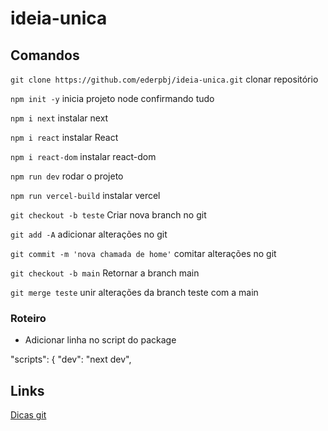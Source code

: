 # ideia-unica

## Comandos

`git clone https://github.com/ederpbj/ideia-unica.git` clonar repositório

`npm init -y` inicia projeto node confirmando tudo

`npm i next` instalar next 

`npm i react` instalar React 

`npm i react-dom` instalar react-dom 

`npm run dev` rodar o projeto 

`npm run vercel-build` instalar vercel

`git checkout -b teste` Criar nova branch no git

`git add -A` adicionar alterações no git

`git commit -m 'nova chamada de home'` comitar alterações no git

`git checkout -b main` Retornar a branch main

`git merge teste` unir alterações da branch teste com a main

### Roteiro

* Adicionar linha no script do package

"scripts": {
    "dev": "next dev",

## Links

[Dicas git](https://blog.cedrotech.com/git-o-minimo-que-voce-precisa-saber-para-trabalhar-em-equipe-parte-2/)